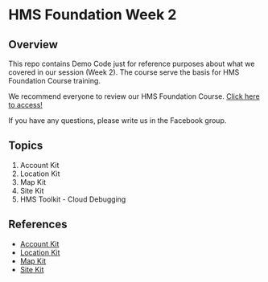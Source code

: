 ﻿# HMS Foundation Week 2


## Overview

This repo contains Demo Code just for reference purposes about what we covered in our session (Week 2). The course serve the basis for HMS Foundation Course training.

We recommend everyone to review our HMS Foundation Course. [Click here to access!](https://developer.huawei.com/consumer/en/training/detail/101620715873000160)

If you have any questions, please write us in the Facebook group.

## Topics

1. Account Kit
2. Location Kit
3. Map Kit
4. Site Kit
5. HMS Toolkit - Cloud Debugging

## References

- [Account Kit](https://developer.huawei.com/consumer/en/doc/development/HMSCore-Guides/introduction-0000001050048870)
- [Location Kit](https://developer.huawei.com/consumer/en/doc/development/HMSCore-Guides/introduction-0000001050706106)
- [Map Kit](https://developer.huawei.com/consumer/en/doc/development/HMSCore-Guides/android-sdk-introduction-0000001061991291)
- [Site Kit](https://developer.huawei.com/consumer/en/doc/development/HMSCore-Guides/android-sdk-about-the-service-0000001076188604)
